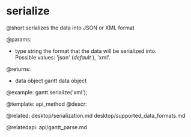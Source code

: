 serialize
=============
@short:serializes the data into JSON or XML format
	

@params:
* type	string 	the format that the data will be serialized into. <br> Possible values: 'json' (<i>default</i> ), 'xml'. 

@returns:
- data		object	gantt data object

@example:
gantt.serialize('xml');

@template:	api_method
@descr:

@related:
desktop/serialization.md
desktop/supported_data_formats.md

@relatedapi:
api/gantt_parse.md
